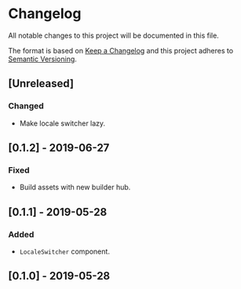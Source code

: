# Changelog

All notable changes to this project will be documented in this file.

The format is based on [Keep a Changelog](http://keepachangelog.com/en/1.0.0/)
and this project adheres to [Semantic Versioning](http://semver.org/spec/v2.0.0.html).

## [Unreleased]

### Changed
- Make locale switcher lazy.

## [0.1.2] - 2019-06-27
### Fixed
- Build assets with new builder hub.

## [0.1.1] - 2019-05-28
### Added
- `LocaleSwitcher` component.

## [0.1.0] - 2019-05-28
